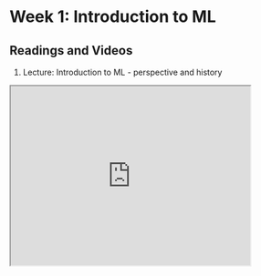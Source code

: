 # Week 1: Introduction to ML


## Readings and Videos 

1. Lecture: Introduction to ML - perspective and history
<iframe width="420" height="315"
src="https://youtu.be/kXOsRyIVAdo">
</iframe>

